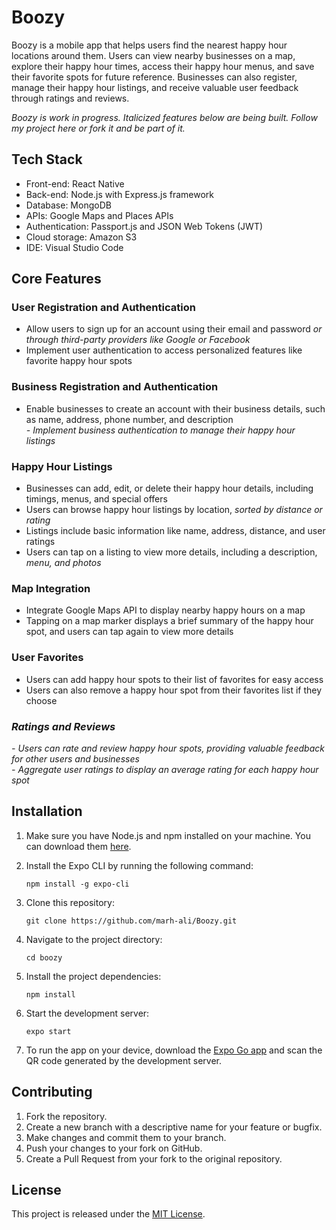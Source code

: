 
<!DOCTYPE html>
<html>


<body class="stackedit">
  <div class="stackedit__html"><h1 id="boozy">Boozy</h1>
<p>Boozy is a mobile app that helps users find the nearest happy hour locations around them. Users can view nearby businesses on a map, explore their happy hour times, access their happy hour menus, and save their favorite spots for future reference. Businesses can also register, manage their happy hour listings, and receive valuable user feedback through ratings and reviews.</p>
<p> <em>Boozy is work in progress. Italicized features below are being built. Follow my project here or fork it and be part of it. </em> </p>
<h2 id="tech-stack">Tech Stack</h2>
<ul>
<li>Front-end: React Native</li>
<li>Back-end: Node.js with Express.js framework</li>
<li>Database: MongoDB</li>
<li>APIs: Google Maps and Places APIs</li>
<li>Authentication: Passport.js and JSON Web Tokens (JWT)</li>
<li>Cloud storage: Amazon S3</li>
<li>IDE: Visual Studio Code</li>
</ul>
<h2 id="core-features">Core Features</h2>
<h3 id="user-registration-and-authentication">User Registration and Authentication</h3>
<ul>
<li>Allow users to sign up for an account using their email and password <em>or through third-party providers like Google or Facebook</em></li>
<li>Implement user authentication to access personalized features like favorite happy hour spots</li>
</ul>
<h3 id="business-registration-and-authentication">Business Registration and Authentication</h3>
<ul>
<li>Enable businesses to create an account with their business details, such as name, address, phone number, and description<br>
<em>-   Implement business authentication to manage their happy hour listings</em></li>
</ul>
<h3 id="happy-hour-listings">Happy Hour Listings</h3>
<ul>
<li>Businesses can add, edit, or delete their happy hour details, including timings, menus, and special offers</li>
<li>Users can browse happy hour listings by location, <em>sorted by distance or rating</em></li>
<li>Listings include basic information like name, address, distance, and user ratings</li>
<li>Users can tap on a listing to view more details, including a description, <em>menu, and photos</em></li>
</ul>
<h3 id="map-integration">Map Integration</h3>
<ul>
<li>Integrate Google Maps API to display nearby happy hours on a map</li>
<li>Tapping on a map marker displays a brief summary of the happy hour spot, and users can tap again to view more details</li>
</ul>
<h3 id="user-favorites">User Favorites</h3>
<ul>
<li>Users can add happy hour spots to their list of favorites for easy access</li>
<li>Users can also remove a happy hour spot from their favorites list if they choose</li>
</ul>
<h3 id="ratings-and-reviews"><em>Ratings and Reviews</em></h3>
<p><em>-   Users can rate and review happy hour spots, providing valuable feedback for other users and businesses</em><br>
<em>-   Aggregate user ratings to display an average rating for each happy hour spot</em></p>
<h2 id="installation">Installation</h2>
<ol>
<li>
<p>Make sure you have Node.js and npm installed on your machine. You can download them <a href="https://nodejs.org/en/download/">here</a>.</p>
</li>
<li>
<p>Install the Expo CLI by running the following command:</p>
<p><code>npm install -g expo-cli</code></p>
</li>
<li>
<p>Clone this repository:</p>
<p><code>git clone https://github.com/marh-ali/Boozy.git </code></p>
</li>
<li>
<p>Navigate to the project directory:</p>
<p><code>cd boozy</code></p>
</li>
<li>
<p>Install the project dependencies:</p>
<p><code>npm install</code></p>
</li>
<li>
<p>Start the development server:</p>
<p><code>expo start</code></p>
</li>
<li>
<p>To run the app on your device, download the <a href="https://expo.dev/client">Expo Go app</a> and scan the QR code generated by the development server.</p>
</li>
</ol>
<h2 id="contributing">Contributing</h2>
<ol>
<li>Fork the repository.</li>
<li>Create a new branch with a descriptive name for your feature or bugfix.</li>
<li>Make changes and commit them to your branch.</li>
<li>Push your changes to your fork on GitHub.</li>
<li>Create a Pull Request from your fork to the original repository.</li>
</ol>
<h2 id="license">License</h2>
<p>This project is released under the <a href="https://opensource.org/licenses/MIT">MIT License</a>.</p>
</div>
</body>

</html>
